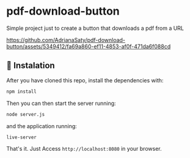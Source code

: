 # pdf-download-button
Simple project just to create a button that downloads a pdf from a URL



https://github.com/AdrianaSaty/pdf-download-button/assets/5349412/fa69a860-ef11-4853-af0f-471da6f088cd



## 🔧 Instalation
After you have cloned this repo, install the dependencies with:

```bash
npm install
```

Then you can then start the server running:

```bash
node server.js
```

and the application running:

```bash
live-server
```

That's it. Just Access `http://localhost:8080` in your browser.
